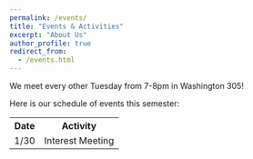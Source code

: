 ```yaml
---
permalink: /events/
title: "Events & Activities"
excerpt: "About Us"
author_profile: true
redirect_from: 
  - /events.html
---
```

We meet every other Tuesday from 7-8pm in Washington 305!

Here is our schedule of events this semester: 

<table>
  <tr>
    <th>Date</th>
    <th>Activity</th>
  </tr>
  <tr>
    <td>1/30</td>
    <td>Interest Meeting</td>
    

</table>
